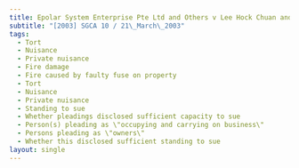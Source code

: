 ```yaml
---
title: Epolar System Enterprise Pte Ltd and Others v Lee Hock Chuan and Others
subtitle: "[2003] SGCA 10 / 21\_March\_2003"
tags:
  - Tort
  - Nuisance
  - Private nuisance
  - Fire damage
  - Fire caused by faulty fuse on property
  - Tort
  - Nuisance
  - Private nuisance
  - Standing to sue
  - Whether pleadings disclosed sufficient capacity to sue
  - Person(s) pleading as \"occupying and carrying on business\"
  - Persons pleading as \"owners\"
  - Whether this disclosed sufficient standing to sue
layout: single
---
```


